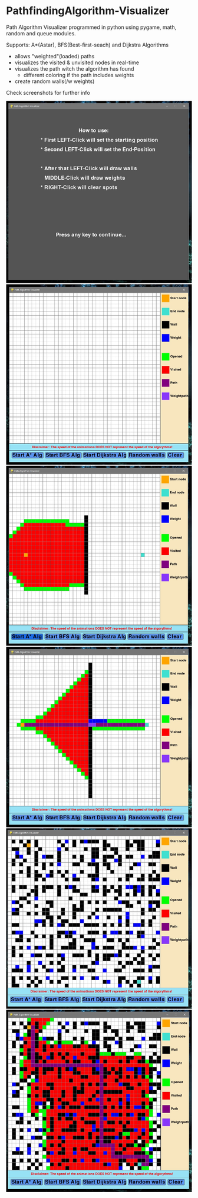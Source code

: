 # PathfindingAlgorithm-Visualizer
Path Algorithm Visualizer programmed in python using pygame, math, random and queue modules.

Supports:
A*(Astar), BFS(Best-first-seach) and Dijkstra Algorithms

- allows "weighted"(loaded) paths
- visualizes the visited & unvisited nodes in real-time
- visualizes the path witch the algorithm has found
  - different coloring if the path includes weights
- create random walls(/w weights)

Check screenshots for further info

![Start_screen](AlgoShots/Pav_start_screen.jpg "Start_screen")
![Main_screen](AlgoShots/Pav_main_screen.jpg "Main_screen")
![Main running](AlgoShots/Pav_main_running.jpg "Main_running")
![Main finished](AlgoShots/Pav_main_finished.jpg "Main finished")
![Main walls](AlgoShots/Pav_main_walls.jpg "Main walls")
![Main walls finished](AlgoShots/Pav_main_wallsfin.jpg "Main walls finished")
